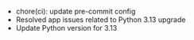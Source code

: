 * chore(ci): update pre-commit config
* Resolved app issues related to Python 3.13 upgrade
* Update Python version for 3.13